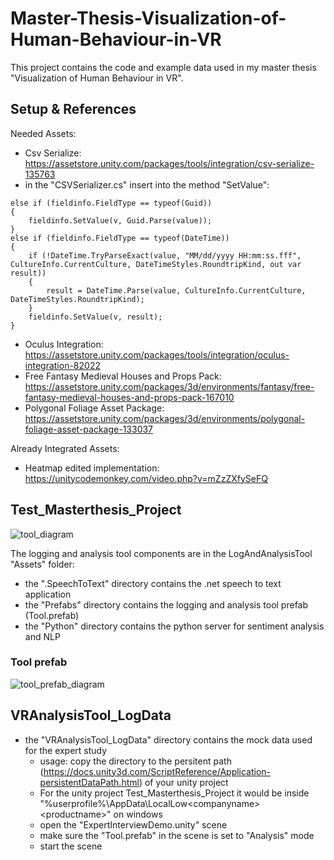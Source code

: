 # Master-Thesis-Visualization-of-Human-Behaviour-in-VR
This project contains the code and example data used in my master thesis "Visualization of Human Behaviour in VR".

## Setup & References
Needed Assets:
- Csv Serialize: https://assetstore.unity.com/packages/tools/integration/csv-serialize-135763
 - in the "CSVSerializer.cs" insert into the method "SetValue":
```
else if (fieldinfo.FieldType == typeof(Guid))
{
	fieldinfo.SetValue(v, Guid.Parse(value));
}
else if (fieldinfo.FieldType == typeof(DateTime))
{
	if (!DateTime.TryParseExact(value, "MM/dd/yyyy HH:mm:ss.fff", CultureInfo.CurrentCulture, DateTimeStyles.RoundtripKind, out var result))
	{
		result = DateTime.Parse(value, CultureInfo.CurrentCulture, DateTimeStyles.RoundtripKind);
	}
	fieldinfo.SetValue(v, result);
}
```
- Oculus Integration: https://assetstore.unity.com/packages/tools/integration/oculus-integration-82022
- Free Fantasy Medieval Houses and Props Pack: https://assetstore.unity.com/packages/3d/environments/fantasy/free-fantasy-medieval-houses-and-props-pack-167010
- Polygonal Foliage Asset Package: https://assetstore.unity.com/packages/3d/environments/polygonal-foliage-asset-package-133037

Already Integrated Assets:
- Heatmap edited implementation: https://unitycodemonkey.com/video.php?v=mZzZXfySeFQ

## Test_Masterthesis_Project

![tool_diagram](https://user-images.githubusercontent.com/14915789/150980919-68e95f9d-d531-41e7-a54b-25244a2da045.png)

The logging and analysis tool components are in the LogAndAnalysisTool "Assets" folder:
 - the ".SpeechToText" directory contains the .net speech to text application
 - the "Prefabs" directory contains the logging and analysis tool prefab (Tool.prefab)
 - the "Python" directory contains the python server for sentiment analysis and NLP

### Tool prefab
![tool_prefab_diagram](https://user-images.githubusercontent.com/14915789/150981174-2c871b54-8fa2-41aa-a602-8a43a52c14b7.png)




## VRAnalysisTool_LogData
- the "VRAnalysisTool_LogData" directory contains the mock data used for the expert study
	- usage: copy the directory to the persitent path (https://docs.unity3d.com/ScriptReference/Application-persistentDataPath.html) of your unity project
	- For the unity project Test_Masterthesis_Project it would be inside "%userprofile%\AppData\LocalLow\<companyname>\<productname>" on windows
	- open the "ExpertInterviewDemo.unity" scene
	- make sure the "Tool.prefab" in the scene is set to "Analysis" mode
	- start the scene
